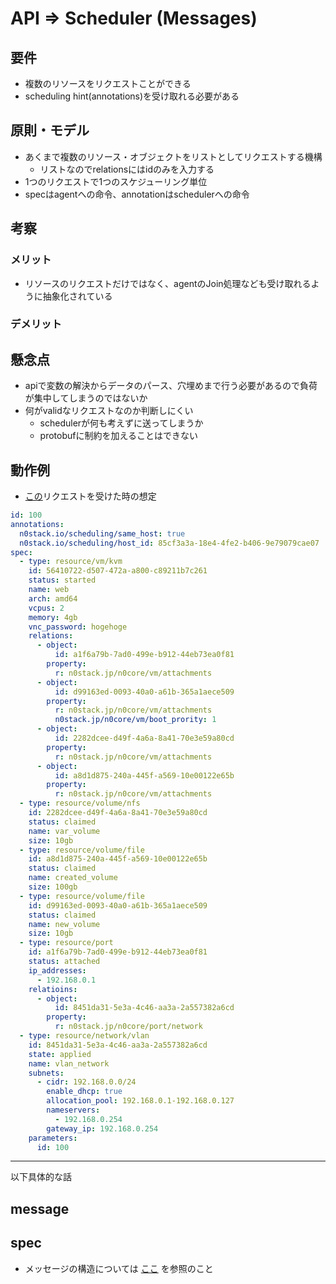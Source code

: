 # API => Scheduler (Messages)

## 要件

- 複数のリソースをリクエストことができる
- scheduling hint(annotations)を受け取れる必要がある

## 原則・モデル

- あくまで複数のリソース・オブジェクトをリストとしてリクエストする機構
  - リストなのでrelationsにはidのみを入力する
- 1つのリクエストで1つのスケジューリング単位
- specはagentへの命令、annotationはschedulerへの命令

## 考察

### メリット

- リソースのリクエストだけではなく、agentのJoin処理なども受け取れるように抽象化されている

### デメリット

## 懸念点

- apiで変数の解決からデータのパース、穴埋めまで行う必要があるので負荷が集中してしまうのではないか
- 何がvalidなリクエストなのか判断しにくい
    - schedulerが何も考えずに送ってしまうか
    - protobufに制約を加えることはできない

## 動作例

- [この](client2api.md)リクエストを受けた時の想定

```yaml
id: 100
annotations:
  n0stack.io/scheduling/same_host: true
  n0stack.io/scheduling/host_id: 85cf3a3a-18e4-4fe2-b406-9e79079cae07
spec:
  - type: resource/vm/kvm
    id: 56410722-d507-472a-a800-c89211b7c261
    status: started
    name: web
    arch: amd64
    vcpus: 2
    memory: 4gb
    vnc_password: hogehoge
    relations:
      - object:
          id: a1f6a79b-7ad0-499e-b912-44eb73ea0f81
        property:
          r: n0stack.jp/n0core/vm/attachments
      - object:
          id: d99163ed-0093-40a0-a61b-365a1aece509
        property:
          r: n0stack.jp/n0core/vm/attachments
          n0stack.jp/n0core/vm/boot_prority: 1
      - object:
          id: 2282dcee-d49f-4a6a-8a41-70e3e59a80cd
        property:
          r: n0stack.jp/n0core/vm/attachments
      - object:
          id: a8d1d875-240a-445f-a569-10e00122e65b
        property:
          r: n0stack.jp/n0core/vm/attachments
  - type: resource/volume/nfs
    id: 2282dcee-d49f-4a6a-8a41-70e3e59a80cd
    status: claimed
    name: var_volume
    size: 10gb
  - type: resource/volume/file
    id: a8d1d875-240a-445f-a569-10e00122e65b
    status: claimed
    name: created_volume
    size: 100gb
  - type: resource/volume/file
    id: d99163ed-0093-40a0-a61b-365a1aece509
    status: claimed
    name: new_volume
    size: 10gb
  - type: resource/port
    id: a1f6a79b-7ad0-499e-b912-44eb73ea0f81
    status: attached
    ip_addresses:
      - 192.168.0.1
    relatioins:
      - object:
          id: 8451da31-5e3a-4c46-aa3a-2a557382a6cd
        property:
          r: n0stack.jp/n0core/port/network
  - type: resource/network/vlan
    id: 8451da31-5e3a-4c46-aa3a-2a557382a6cd
    state: applied
    name: vlan_network
    subnets:
      - cidr: 192.168.0.0/24
        enable_dhcp: true
        allocation_pool: 192.168.0.1-192.168.0.127
        nameservers:
          - 192.168.0.254
        gateway_ip: 192.168.0.254
    parameters:
      id: 100
```

---

以下具体的な話

## message

## spec

- メッセージの構造については [ここ](messages.md) を参照のこと
